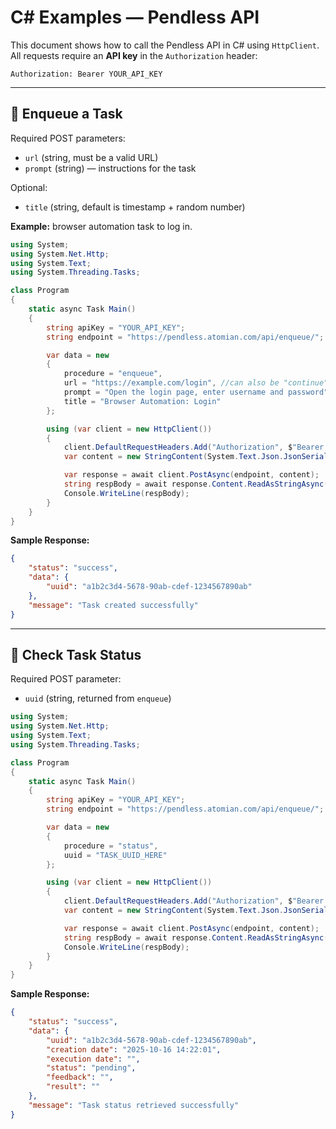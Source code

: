 # C# Examples — Pendless API

This document shows how to call the Pendless API in C# using `HttpClient`. All requests require an **API key** in the `Authorization` header:

```
Authorization: Bearer YOUR_API_KEY
```

---

## 📝 Enqueue a Task

Required POST parameters:

- `url` (string, must be a valid URL)  
- `prompt` (string) — instructions for the task  

Optional:

- `title` (string, default is timestamp + random number)  

**Example:** browser automation task to log in.

```csharp
using System;
using System.Net.Http;
using System.Text;
using System.Threading.Tasks;

class Program
{
    static async Task Main()
    {
        string apiKey = "YOUR_API_KEY";
        string endpoint = "https://pendless.atomian.com/api/enqueue/";

        var data = new
        {
            procedure = "enqueue",
            url = "https://example.com/login", //can also be "continue" to continue on the previous task's page
            prompt = "Open the login page, enter username and password",
            title = "Browser Automation: Login"
        };

        using (var client = new HttpClient())
        {
            client.DefaultRequestHeaders.Add("Authorization", $"Bearer {apiKey}");
            var content = new StringContent(System.Text.Json.JsonSerializer.Serialize(data), Encoding.UTF8, "application/json");

            var response = await client.PostAsync(endpoint, content);
            string respBody = await response.Content.ReadAsStringAsync();
            Console.WriteLine(respBody);
        }
    }
}
```

**Sample Response:**

```json
{
    "status": "success",
    "data": {
        "uuid": "a1b2c3d4-5678-90ab-cdef-1234567890ab"
    },
    "message": "Task created successfully"
}
```

---

## 📝 Check Task Status

Required POST parameter:

- `uuid` (string, returned from `enqueue`)  

```csharp
using System;
using System.Net.Http;
using System.Text;
using System.Threading.Tasks;

class Program
{
    static async Task Main()
    {
        string apiKey = "YOUR_API_KEY";
        string endpoint = "https://pendless.atomian.com/api/enqueue/";

        var data = new
        {
            procedure = "status",
            uuid = "TASK_UUID_HERE"
        };

        using (var client = new HttpClient())
        {
            client.DefaultRequestHeaders.Add("Authorization", $"Bearer {apiKey}");
            var content = new StringContent(System.Text.Json.JsonSerializer.Serialize(data), Encoding.UTF8, "application/json");

            var response = await client.PostAsync(endpoint, content);
            string respBody = await response.Content.ReadAsStringAsync();
            Console.WriteLine(respBody);
        }
    }
}
```

**Sample Response:**

```json
{
    "status": "success",
    "data": {
        "uuid": "a1b2c3d4-5678-90ab-cdef-1234567890ab",
        "creation date": "2025-10-16 14:22:01",
        "execution date": "",
        "status": "pending",
        "feedback": "",
        "result": ""
    },
    "message": "Task status retrieved successfully"
}
```

